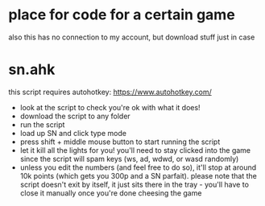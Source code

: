 # place for code for a certain game
also this has no connection to my account, but download stuff just in case

# sn.ahk
this script requires autohotkey: https://www.autohotkey.com/
* look at the script to check you're ok with what it does!
* download the script to any folder
* run the script
* load up SN and click type mode
* press shift + middle mouse button to start running the script
* let it kill all the lights for you! you'll need to stay clicked into the game since the script will spam keys (ws, ad, wdwd, or wasd randomly)
* unless you edit the numbers (and feel free to do so), it'll stop at around 10k points (which gets you 300p and a SN parfait). please note that the script doesn't exit by itself, it just sits there in the tray - you'll have to close it manually once you're done cheesing the game
